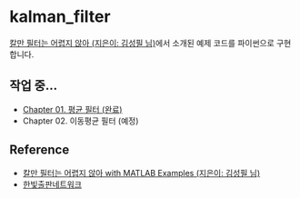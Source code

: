 # kalman_filter
 [칼만 필터는 어렵지 않아 (지은이: 김성필 님)](http://www.kyobobook.co.kr/product/detailViewKor.laf?ejkGb=KOR&mallGb=KOR&barcode=9791156644415&orderClick=LEA&Kc=)에서 소개된 예제 코드를 파이썬으로 구현합니다.

## 작업 중...
 - [Chapter 01. 평균 필터 (완료)](./Ch01.AverageFilter)
 - Chapter 02. 이동평균 필터 (예정)




## Reference
 * [칼만 필터는 어렵지 않아 with MATLAB Examples (지은이: 김성필 님)](http://www.kyobobook.co.kr/product/detailViewKor.laf?ejkGb=KOR&mallGb=KOR&barcode=9791156644415&orderClick=LEA&Kc=)
 * [한빛출판네트워크](http://www.hanbit.co.kr)
